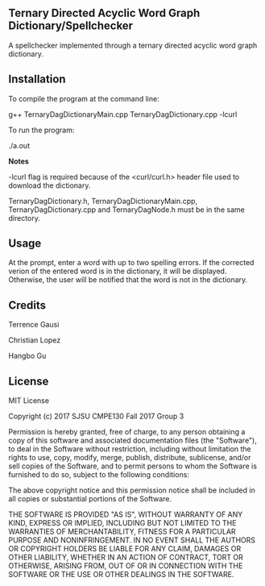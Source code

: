## Ternary Directed Acyclic Word Graph Dictionary/Spellchecker ##

A spellchecker implemented through a ternary directed acyclic word graph dictionary. 

## Installation ##
To compile the program at the command line:

g++ TernaryDagDictionaryMain.cpp TernaryDagDictionary.cpp -lcurl

To run the program:

./a.out

**Notes**

-lcurl flag is required because of the <curl/curl.h> header file used to download the dictionary.

TernaryDagDictionary.h, TernaryDagDictionaryMain.cpp, TernaryDagDictionary.cpp and TernaryDagNode.h must be in the 
same directory.

## Usage ##

At the prompt, enter a word with up to two spelling errors. If the corrected verion of the entered word is in the dictionary, it will
be displayed. Otherwise, the user will be notified that the word is not in the dictionary.

## Credits ##

Terrence Gausi

Christian Lopez

Hangbo Gu

## License ##

MIT License

Copyright (c) 2017 SJSU CMPE130 Fall 2017 Group 3

Permission is hereby granted, free of charge, to any person obtaining a copy
of this software and associated documentation files (the "Software"), to deal
in the Software without restriction, including without limitation the rights
to use, copy, modify, merge, publish, distribute, sublicense, and/or sell
copies of the Software, and to permit persons to whom the Software is
furnished to do so, subject to the following conditions:

The above copyright notice and this permission notice shall be included in all
copies or substantial portions of the Software.

THE SOFTWARE IS PROVIDED "AS IS", WITHOUT WARRANTY OF ANY KIND, EXPRESS OR
IMPLIED, INCLUDING BUT NOT LIMITED TO THE WARRANTIES OF MERCHANTABILITY,
FITNESS FOR A PARTICULAR PURPOSE AND NONINFRINGEMENT. IN NO EVENT SHALL THE
AUTHORS OR COPYRIGHT HOLDERS BE LIABLE FOR ANY CLAIM, DAMAGES OR OTHER
LIABILITY, WHETHER IN AN ACTION OF CONTRACT, TORT OR OTHERWISE, ARISING FROM,
OUT OF OR IN CONNECTION WITH THE SOFTWARE OR THE USE OR OTHER DEALINGS IN THE
SOFTWARE.
